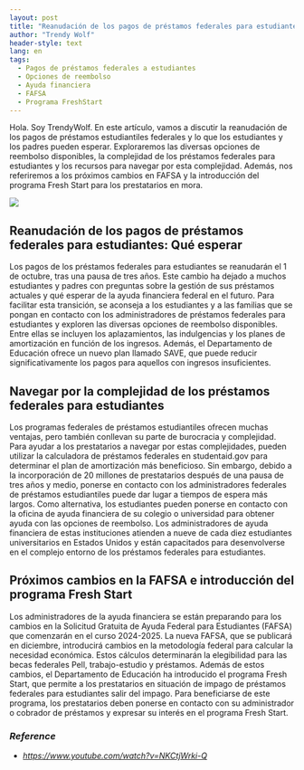 ```yaml
---
layout: post
title: "Reanudación de los pagos de préstamos federales para estudiantes, opciones de reembolso y cambios en la FAFSA"
author: "Trendy Wolf"
header-style: text
lang: en
tags:
  - Pagos de préstamos federales a estudiantes
  - Opciones de reembolso
  - Ayuda financiera
  - FAFSA
  - Programa FreshStart
---
```


Hola. Soy TrendyWolf. En este artículo, vamos a discutir la reanudación de los pagos de préstamos estudiantiles federales y lo que los estudiantes y los padres pueden esperar. Exploraremos las diversas opciones de reembolso disponibles, la complejidad de los préstamos federales para estudiantes y los recursos para navegar por esta complejidad. Además, nos referiremos a los próximos cambios en FAFSA y la introducción del programa Fresh Start para los prestatarios en mora.

<img
    src="https://i.ytimg.com/vi/NKCtjWrki-Q/hqdefault.jpg"
/>


## Reanudación de los pagos de préstamos federales para estudiantes: Qué esperar
Los pagos de los préstamos federales para estudiantes se reanudarán el 1 de octubre, tras una pausa de tres años. Este cambio ha dejado a muchos estudiantes y padres con preguntas sobre la gestión de sus préstamos actuales y qué esperar de la ayuda financiera federal en el futuro. Para facilitar esta transición, se aconseja a los estudiantes y a las familias que se pongan en contacto con los administradores de préstamos federales para estudiantes y exploren las diversas opciones de reembolso disponibles. Entre ellas se incluyen los aplazamientos, las indulgencias y los planes de amortización en función de los ingresos. Además, el Departamento de Educación ofrece un nuevo plan llamado SAVE, que puede reducir significativamente los pagos para aquellos con ingresos insuficientes.

## Navegar por la complejidad de los préstamos federales para estudiantes
Los programas federales de préstamos estudiantiles ofrecen muchas ventajas, pero también conllevan su parte de burocracia y complejidad. Para ayudar a los prestatarios a navegar por estas complejidades, pueden utilizar la calculadora de préstamos federales en studentaid.gov para determinar el plan de amortización más beneficioso. Sin embargo, debido a la incorporación de 20 millones de prestatarios después de una pausa de tres años y medio, ponerse en contacto con los administradores federales de préstamos estudiantiles puede dar lugar a tiempos de espera más largos. Como alternativa, los estudiantes pueden ponerse en contacto con la oficina de ayuda financiera de su colegio o universidad para obtener ayuda con las opciones de reembolso. Los administradores de ayuda financiera de estas instituciones atienden a nueve de cada diez estudiantes universitarios en Estados Unidos y están capacitados para desenvolverse en el complejo entorno de los préstamos federales para estudiantes.

## Próximos cambios en la FAFSA e introducción del programa Fresh Start
Los administradores de la ayuda financiera se están preparando para los cambios en la Solicitud Gratuita de Ayuda Federal para Estudiantes (FAFSA) que comenzarán en el curso 2024-2025. La nueva FAFSA, que se publicará en diciembre, introducirá cambios en la metodología federal para calcular la necesidad económica. Estos cálculos determinarán la elegibilidad para las becas federales Pell, trabajo-estudio y préstamos. Además de estos cambios, el Departamento de Educación ha introducido el programa Fresh Start, que permite a los prestatarios en situación de impago de préstamos federales para estudiantes salir del impago. Para beneficiarse de este programa, los prestatarios deben ponerse en contacto con su administrador o cobrador de préstamos y expresar su interés en el programa Fresh Start.


### _Reference_
- _https://www.youtube.com/watch?v=NKCtjWrki-Q_


